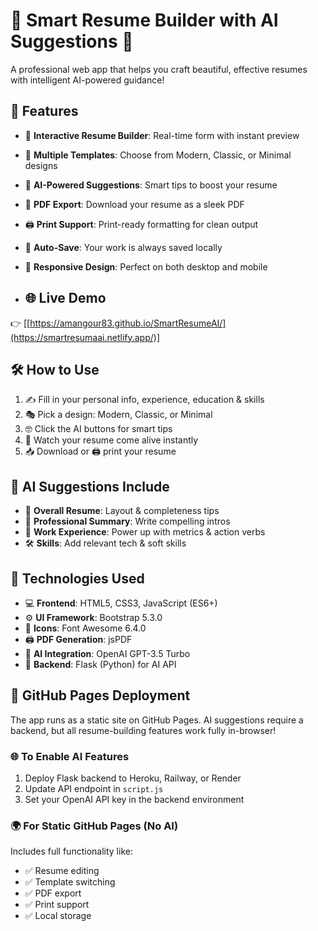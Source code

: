 # 💼 Smart Resume Builder with AI Suggestions 🤖

A professional web app that helps you craft beautiful, effective resumes with intelligent AI-powered guidance!

## 🚀 Features

- 📝 **Interactive Resume Builder**: Real-time form with instant preview  
- 🎨 **Multiple Templates**: Choose from Modern, Classic, or Minimal designs  
- 🤖 **AI-Powered Suggestions**: Smart tips to boost your resume  
- 📄 **PDF Export**: Download your resume as a sleek PDF  
- 🖨️ **Print Support**: Print-ready formatting for clean output  
- 💾 **Auto-Save**: Your work is always saved locally  
- 📱 **Responsive Design**: Perfect on both desktop and mobile

- ## 🌐 Live Demo

👉 [[https://amangour83.github.io/SmartResumeAI/](https://smartresumaai.netlify.app/)]


## 🛠️ How to Use

1. ✍️ Fill in your personal info, experience, education & skills  
2. 🎭 Pick a design: Modern, Classic, or Minimal  
3. 🤓 Click the AI buttons for smart tips  
4. 👀 Watch your resume come alive instantly  
5. 📥 Download or 🖨️ print your resume  

## 🧠 AI Suggestions Include

- 🧩 **Overall Resume**: Layout & completeness tips  
- 💬 **Professional Summary**: Write compelling intros  
- 💼 **Work Experience**: Power up with metrics & action verbs  
- 🛠️ **Skills**: Add relevant tech & soft skills  

## 🧰 Technologies Used

- 💻 **Frontend**: HTML5, CSS3, JavaScript (ES6+)  
- ⚙️ **UI Framework**: Bootstrap 5.3.0  
- 🌟 **Icons**: Font Awesome 6.4.0  
- 🖨️ **PDF Generation**: jsPDF  
- 🧠 **AI Integration**: OpenAI GPT-3.5 Turbo  
- 🐍 **Backend**: Flask (Python) for AI API  

## 🚀 GitHub Pages Deployment

The app runs as a static site on GitHub Pages. AI suggestions require a backend, but all resume-building features work fully in-browser!

### 🌐 To Enable AI Features

1. Deploy Flask backend to Heroku, Railway, or Render  
2. Update API endpoint in `script.js`  
3. Set your OpenAI API key in the backend environment  

### 🌍 For Static GitHub Pages (No AI)

Includes full functionality like:  
- ✅ Resume editing  
- ✅ Template switching  
- ✅ PDF export  
- ✅ Print support  
- ✅ Local storage
